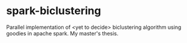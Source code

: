 # spark-biclustering
Parallel implementation of &lt;yet to decide> biclustering algorithm using goodies in apache spark. My master's thesis.

